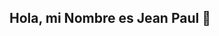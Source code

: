 ## Hola, mi Nombre es Jean Paul 👋

<!--
**jeancasique/jeancasique** is a ✨ _special_ ✨ repository because its `README.md` (this file) appears on your GitHub profile.

Here are some ideas to get you started:

- 🔭 I am currently working on personal projects and as a freelancer on a project for a personal trainer
- 🌱 I’m currently learning more about programing and ios 
- 📫 How to reach me: my email is Jeanpaulcasique@gmail.com and my Linkedin www.linkedin.com/in/jeanpaulcasiquehernandez

-->
